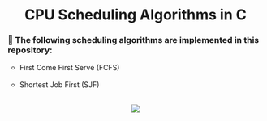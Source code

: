 <h1 align="center">CPU Scheduling Algorithms in C</h1>

<h3>📌 The following scheduling algorithms are implemented in this repository: </h3>
        <ul type="circle">
          <li>First Come First Serve (FCFS)</li><br>
          <li>Shortest Job First (SJF)</li><br>
        </ul>
<div align = "center">
<img src="http://ForTheBadge.com/images/badges/made-with-C.svg?color=yellow">
</div>

<!--Remote Name is start-->
